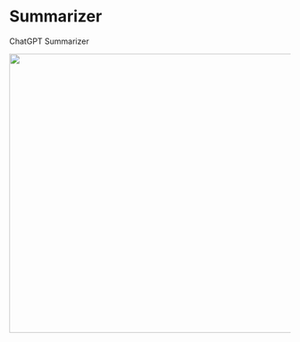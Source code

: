 # Summarizer
ChatGPT Summarizer


<img src="https://i.imgur.com/Lj0yFJS.png" width="800" height="500" />
